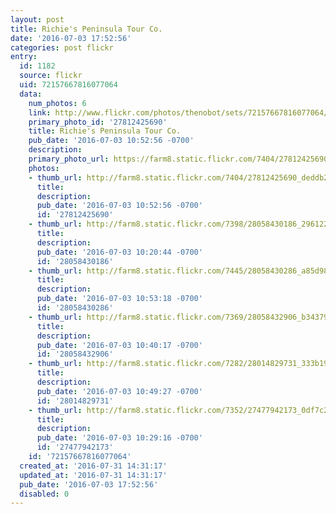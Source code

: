 ```yaml
---
layout: post
title: Richie's Peninsula Tour Co.
date: '2016-07-03 17:52:56'
categories: post flickr
entry:
  id: 1182
  source: flickr
  uid: 72157667816077064
  data:
    num_photos: 6
    link: http://www.flickr.com/photos/thenobot/sets/72157667816077064/
    primary_photo_id: '27812425690'
    title: Richie's Peninsula Tour Co.
    pub_date: '2016-07-03 10:52:56 -0700'
    description: 
    primary_photo_url: https://farm8.static.flickr.com/7404/27812425690_deddb244bb_m.jpg
    photos:
    - thumb_url: http://farm8.static.flickr.com/7404/27812425690_deddb244bb_s.jpg
      title: 
      description: 
      pub_date: '2016-07-03 10:52:56 -0700'
      id: '27812425690'
    - thumb_url: http://farm8.static.flickr.com/7398/28058430186_29612291ef_s.jpg
      title: 
      description: 
      pub_date: '2016-07-03 10:20:44 -0700'
      id: '28058430186'
    - thumb_url: http://farm8.static.flickr.com/7445/28058430286_a85d983903_s.jpg
      title: 
      description: 
      pub_date: '2016-07-03 10:53:18 -0700'
      id: '28058430286'
    - thumb_url: http://farm8.static.flickr.com/7369/28058432906_b343792ccf_s.jpg
      title: 
      description: 
      pub_date: '2016-07-03 10:40:17 -0700'
      id: '28058432906'
    - thumb_url: http://farm8.static.flickr.com/7282/28014829731_333b19a1de_s.jpg
      title: 
      description: 
      pub_date: '2016-07-03 10:49:27 -0700'
      id: '28014829731'
    - thumb_url: http://farm8.static.flickr.com/7352/27477942173_0df7c267b6_s.jpg
      title: 
      description: 
      pub_date: '2016-07-03 10:29:16 -0700'
      id: '27477942173'
    id: '72157667816077064'
  created_at: '2016-07-31 14:31:17'
  updated_at: '2016-07-31 14:31:17'
  pub_date: '2016-07-03 17:52:56'
  disabled: 0
---
```

